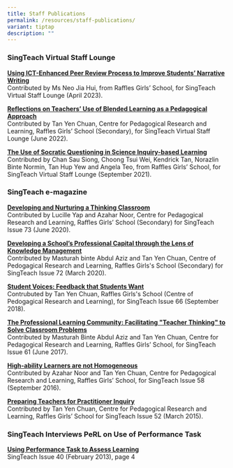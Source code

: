 ```yaml
---
title: Staff Publications
permalink: /resources/staff-publications/
variant: tiptap
description: ""
---
```

<h3>SingTeach Virtual Staff Lounge</h3>
<p><strong><a href="https://singteach.nie.edu.sg/2023/04/13/using-ict-enhanced-peer-review-process-to-improve-students-narrative-writing/" rel="noopener noreferrer nofollow" target="_blank">Using ICT-Enhanced Peer Review Process to Improve Students’ Narrative Writing</a></strong>
<br>Contributed by Ms Neo Jia Hui, from Raffles Girls’ School, for SingTeach
Virtual Staff Lounge (April 2023).</p>
<p><strong><a href="https://singteach.nie.edu.sg/2022/06/03/reflections-on-teachers-use-of-blended-learning-as-a-pedagogical-approach/" rel="noopener noreferrer nofollow" target="_blank">Reflections on Teachers’ Use of Blended Learning as a Pedagogical Approach</a></strong>
<br>Contributed by Tan Yen Chuan, Centre for Pedagogical Research and Learning,
Raffles Girls’ School (Secondary), for SingTeach Virtual Staff Lounge (June
2022).</p>
<p><strong><a href="https://singteach.nie.edu.sg/2021/09/16/the-use-of-socratic-questioning-in-science-inquiry-based-learning/" rel="noopener noreferrer nofollow" target="_blank">The Use of Socratic Questioning in Science Inquiry-based Learning</a></strong>
<br>Contributed by Chan Sau Siong, Choong Tsui Wei, Kendrick Tan, Norazlin
Binte Normin, Tan Hup Yew and Angela Teo, from Raffles Girls’ School, for
SingTeach Virtual Staff Lounge (September 2021).</p>
<h3>SingTeach e-magazine</h3>
<p><strong><a href="https://singteach.nie.edu.sg/issue73-contribution/" rel="noopener noreferrer nofollow" target="_blank">Developing and Nurturing a Thinking Classroom</a></strong>
<br>Contributed by Lucille Yap and Azahar Noor, Centre for Pedagogical Research
and Learning, Raffles Girls’ School (Secondary) for SingTeach Issue 73
(June 2020).</p>
<p><strong><a href="https://singteach.nie.edu.sg/issue72-contribution/" rel="noopener noreferrer nofollow" target="_blank">Developing a School’s Professional Capital through the Lens of Knowledge Management</a></strong>
<br>Contributed by Masturah binte Abdul Aziz and Tan Yen Chuan, Centre of
Pedogagical Research and Learning, Raffles Girls's School (Secondary) for
SingTeach Issue 72 (March 2020).</p>
<p><strong><a href="https://singteach.nie.edu.sg/issue66-contributions02/" rel="noopener noreferrer nofollow" target="_blank">Student Voices: Feedback that Students Want</a></strong>
<br>Contrubuted by Tan Yen Chuan, Raffles Girls's School (Centre of Pedogagical
Research and Learning), for SingTeach Issue 66 (September 2018).</p>
<p><strong><a href="https://singteach.nie.edu.sg/issue61-contributions01/" rel="noopener noreferrer nofollow" target="_blank">The Professional Learning Community: Facilitating "Teacher Thinking" to Solve Classroom Problems</a></strong>
<br>Contributed by Masturah Binte Abdul Aziz and Tan Yen Chuan, Centre for
Pedagogical Research and Learning, Raffles Girls’ School, for SingTeach
Issue 61 (June 2017).</p>
<p><strong><a href="https://singteach.nie.edu.sg/issue58-contributions01/" rel="noopener noreferrer nofollow" target="_blank">High-ability Learners are not Homogeneous</a></strong>
<br>Contributed by Azahar Noor and Tan Yen Chuan, Centre for Pedagogical Research
and Learning, Raffles Girls’ School, for SingTeach Issue 58 (September
2016).</p>
<p><strong><a href="https://singteach.nie.edu.sg/issue52-contributions/" rel="noopener noreferrer nofollow" target="_blank">Preparing Teachers for Practitioner Inquiry</a></strong>
<br>Contributed by Tan Yen Chuan, Centre for Pedagogical Research and Learning,
Raffles Girls’ School for SingTeach Issue 52 (March 2015).</p>
<h3>SingTeach Interviews PeRL on Use of Performance Task</h3>
<p><strong><a href="/files/SingTeach_Issue40.pdf" rel="noopener noreferrer nofollow" target="_blank">Using Performance Task to Assess Learning</a></strong>
<br>SingTeach Issue 40 (February 2013), page 4</p>